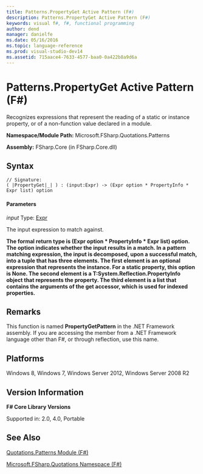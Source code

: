 ```yaml
---
title: Patterns.PropertyGet Active Pattern (F#)
description: Patterns.PropertyGet Active Pattern (F#)
keywords: visual f#, f#, functional programming
author: dend
manager: danielfe
ms.date: 05/16/2016
ms.topic: language-reference
ms.prod: visual-studio-dev14
ms.assetid: 715aace4-7633-4577-baa0-0a422b8a9d6a 
---
```


# Patterns.PropertyGet Active Pattern (F#)

Recognizes expressions that represent the reading of a static or instance property, or of a non-function value declared in a module.

**Namespace/Module Path:** Microsoft.FSharp.Quotations.Patterns

**Assembly:** FSharp.Core (in FSharp.Core.dll)


## Syntax

```
// Signature:
( |PropertyGet|_| ) : (input:Expr) -> (Expr option * PropertyInfo * Expr list) option
```

#### Parameters
*input*
Type: [Expr](https://msdn.microsoft.com/library/ed6a2caf-69d4-45c2-ab97-e9b3be9bce65)


The input expression to match against.



**The formal return type is (Expr option &#42; PropertyInfo &#42; Expr list) option. The option indicates whether the input results in a match. In a pattern matching expression, the input is decomposed, upon a successful match, into a tuple that has three elements. The first element is an optional expression that represents the instance. For a static property, this option is None. The second element is a T:System.Reflection.PropertyInfo object that represents the property. The third element is a list that contains the arguments of the get accessor, which is used for indexed properties.**
## Remarks
This function is named **PropertyGetPattern** in the .NET Framework assembly. If you are accessing the member from a .NET Framework language other than F#, or through reflection, use this name.


## Platforms
Windows 8, Windows 7, Windows Server 2012, Windows Server 2008 R2


## Version Information
**F# Core Library Versions**

Supported in: 2.0, 4.0, Portable




## See Also
[Quotations.Patterns Module &#40;F&#35;&#41;](Quotations.Patterns-Module-%5BFSharp%5D.md)

[Microsoft.FSharp.Quotations Namespace &#40;F&#35;&#41;](Microsoft.FSharp.Quotations-Namespace-%5BFSharp%5D.md)

